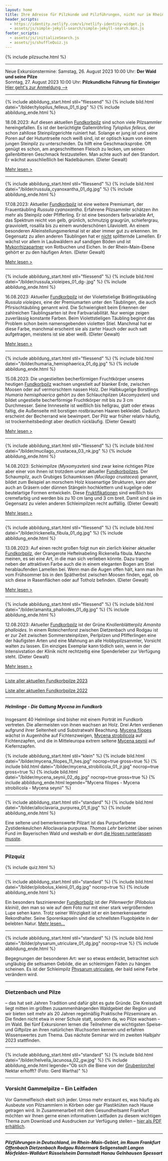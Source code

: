 ```yaml
---
layout: home
title: Ihre Adresse für Pilzkunde und Pilzführungen, nicht nur im Rhein-Main-Gebiet
header_scripts:
  - https://identity.netlify.com/v1/netlify-identity-widget.js
  - assets/js/simple-jekyll-search/simple-jekyll-search.min.js
footer_scripts:
  - assets/js/initializeSearch.js
  - assets/js/shuffleQuiz.js
---
```

{% include pilzsuche.html %}

- - -

Neue Exkursionstermine: Samstag, 26. August 2023 10:00 Uhr: **Der Wald und seine Pilze**\
Sonntag, 27. August 2023 10:00 Uhr: **Pilzkundliche Führung für Einsteiger**
[Hier geht's zur Anmeldung -->](/termine)

- - -

{% include abbildung_start.html stil="fliessend" %}
{% include bild.html datei="/bilder/tylopilus_felleus_01_tl.jpg" %}
{% include abbildung_ende.html %}

18.08.2023: Auf diesen aktuellen [Fundkorbpilz](AA "Glossar-") sind schon viele Pilzsammler hereingefallen. Es ist der berüchtigte Gallenröhrling *Tylopilus felleus*, der schon zahllose Steinpilzgerichte ruiniert hat. Solange er jung ist und seine Poren auf der Hutuntrseite noch weiß sind, ist er optisch kaum von einem jungen Steinpilz zu unterscheiden. Da hilft eine Geschmacksprobe. Oft genügt es schon, am angeschnittenen Fleisch zu lecken, um seinen gallenbitteren Geschmack festzustellen. Man achte auch auf den Standort. Er wächst ausschließlich bei Nadelbäumen. (Dieter Gewalt)

[Mehr lesen >](/pilze/tylopilus-felleus-gallenröhrling-bitterling)

<div style="clear:  both"></div>

- - -

{% include abbildung_start.html stil="fliessend" %}
{% include bild.html datei="/bilder/russula_cyanoxantha_01_dg.jpg" %}
{% include abbildung_ende.html %}

17.08.2023: Aktueller [Fundkorbpilz](AA "Glossar-") ist eine weitere Premiumart, der Frauentäubling *Russula cyanoxantha*. Erfahrene Pilzsammler schätzen ihn mehr als Steinpilz oder Pfifferling. Er ist eine besonders farbvariable Art, das Spektrum reicht von gelb, grünlich, schmutzig graugrün, schiefergrau, grauviolett, rosalila bis zu einem wunderschönen Lilaviolett. An einem besonderen Alleinstellungsmerkmal ist er aber immer gut zu erkennen. Im Gegensatz zu allen anderen Täublingen hat er <ins>nicht</ins> splitternde Lamellen. Er wächst vor allem in Laubwäldern auf sandigen Böden und ist [Mykorrhizapartner](Mykorrhiza "Glossar") von Rotbuchen und Eichen. In der Rhein-Main-Ebene gehört er zu den häufigen Arten. (Dieter Gewalt)

[Mehr lesen >](/pilze/russula-cyanoxantha-frauentäubling)

<div style="clear:  both"></div>

- - -

{% include abbildung_start.html stil="fliessend" %}
{% include bild.html datei="/bilder/russula_violeipes_01_dg-.jpg" %}
{% include abbildung_ende.html %}

16.08.2023: Aktueller [Fundkorbpilz](AA "Glossar-") ist der Violettstielige Brätlingstäubling *Russula violeipes*, eine der Premiumarten unter den Täublingen, die auch Pfirsischtäubling genannt wird. Die Schwierigkeit beim Erkennen der zahlreichen Täublingsarten ist ihre Farbvariabilität. Nur wenige zeigen zuverlässig konstante Farben. Beim Violettstieligen Täubling beginnt das Problem schon beim namensgebenden violetten Stiel. Manchmal hat er diese Farbe, manchmal erscheint sie als zarter Hauch oder auch satt aufgetragen, meistens ist sie aber weiß. (Dieter Gewalt)

[Mehr lesen >](/pilze/russula-violeipes-violettstieliger-brätlingstäubling)

<div style="clear:  both"></div>

- - -

{% include abbildung_start.html stil="fliessend" %}
{% include bild.html datei="/bilder/humaria_hemisphaerica_01_dg.jpg" %}
{% include abbildung_ende.html %}

15.08.2023: Die ungestielten becherförmigen Fruchtkörper unseres heutigen [Fundkorbpilz](AA "Glossar-") wachsen ungestielt auf blanker Erde, zwischen Moosen oder auf vermorschtem nassen Holz. Der Halbkugelige Borstlings *Humaria hemisphaerica* gehört zu den Schlauchpilzen (*Ascomyzeten*) und bildet ungestielte becherförmige Fruchtkörper mit bis zu 3 cm Durchmesser. Seine Innneseite ist weißlich bis hellgrau, glatt oder etwas faltig, die Außenseite mit borstigen rostbraunen Haaren bekleidet. Dadurch erscheint der Becherrand wie bewimpert. Der Pilz war früher relativ häufig, ist trockenheitsbedingt aber deutlich rückläufig. (Dieter Gewalt)

[Mehr lesen >](/pilze/humaria-hemisphaerica-halbkugeliger-borstling)

<div style="clear:  both"></div>

- - -

{% include abbildung_start.html stil="fliessend" %}
{% include bild.html datei="/bilder/mucilago_crustacea_03_nk.jpg" %}
{% include abbildung_ende.html %}

14.08.2023: Schleimpilze (*Myxomyzeten*) sind zwar keine richtigen Pilze aber einer von ihnen ist trotzdem unser aktueller [Fundkorbpilzes](AA "Glossar-"). Der Schaumpilz, auch Grubiges Schaumkissen (*Mucilago crustacea*) genannt, bildet zum Beispiel an morschem Holz kissenartige Strukturen, kann aber auch an Gräsern oder dünnen Stängeln hochklettern und kugelige oder beutelartige Formen entwickeln. Diese [Fruktifikationen](Fruktifikation "Glossar") sind weißlich bis cremefarbig und werden bis zu 10 cm lang und 3 cm breit. Damit sind sie im Gegensatz zu vielen anderen Schleimpilzen recht auffällig.  (Dieter Gewalt)

[Mehr lesen >](/pilze/mucilago-crustacea-schaumpilz-grubiges-polsterkissen)

<div style="clear:  both"></div>

- - -

{% include abbildung_start.html stil="fliessend" %}
{% include bild.html datei="/bilder/rickenella_fibula_01_dg.jpg" %}
{% include abbildung_ende.html %}

13.08.2023: Auf einen recht großen folgt nun ein zierlich kleiner aktueller [Fundkorbpilz](AA "Glossar-"), der Orangerote Heftelnabeling Rickenella fibula. Manche meinen, es sei eine Art, in die man sich verlieben könnte. Dazu tragen neben der attraktiven Farbe auch die in einem eleganten Bogen am Stiel herablaufenden Lamellen bei. Wenn man die Augen offen hält, kann man ihn vom Frühsommer bis in den Spätherbst zwischen Moosen finden, egal, ob sich diese in Rasenflächen oder auf Totholz befinden. (Dieter Gewalt)

[Mehr lesen >](/pilze/rickenella-fibula)

<div style="clear:  both"></div>

- - -

{% include abbildung_start.html stil="fliessend" %}
{% include bild.html datei="/bilder/amanita_phalloides_01_dg.jpg" %}
{% include abbildung_ende.html %}

12.08.2023: Aktueller [Fundkorbpilz](AA "Glossar-") ist der Grüne Knollenblätterpilz *Amanita phalloides*. In einem Roteichenforst zwischen Dietzenbach und Rodgau ist er zur Zeit zwischen Sommersteinpilzen, Perlpilzen und Pfifferlingen eine der häufigsten Arten und eine Mahnung an alle Hobbypilzsammler, Vorsicht walten zu lassen. Ein einziges Exemplar kann tödlich sein, wenn in der Intensivstation der Klinik nicht rechtzeitig eine Spenderleber zur Verfügung steht. (Dieter Gewalt)

[Mehr lesen >](/pilze/amanita-phalloides-grüner-knollenblätterpilz)

<div style="clear:  both"></div>

- - -

[Liste aller aktuellen Fundkorbpilze 2023](/artikel/liste-aller-aktuellen-fundkorbpilze-2023.html)

[Liste aller aktuellen Fundkorbpilze 2022](/artikel/liste-aller-aktuellen-fundkorbpilze-2022.html)

- - -

##### Helmlinge - Die Gattung *Mycena* im Fundkorb

Insgesamt 40 Helmlinge sind bisher mit einem Porträt im Fundkorb vertreten. Die allermeisten von ihnen wachsen an Holz. Drei Arten verdienen aufgrund ihrer Seltenheit und Substratwahl Beachtung. [Mycena filopes](/pilze/mycena-filopes-zerbrechlicher-fadenhelmling) wächst in Augenhöhe auf Fichtenzweigen, [Mycena strobilicola](/pilze/mycena-strobilicola-fichtenzapfenhelmling) auf Fichtenzapfen, und die in Mitteleuropa extrem seltene [Mycena seynii](/pilze/mycena-seynii-mediterraner-kiefernzapfenhelmling) auf Kiefernzapfen.

{% include abbildung_start.html stil="klein" %}
{% include bild.html datei="/bilder/mycena_filopes_11_hes.jpg" nocrop=true gross=true %}
{% include bild.html datei="/bilder/mycena_strobilicola_01_jr.jpg" nocrop=true gross=true %}
{% include bild.html datei="/bilder/mycena_seynii_02_dg.jpg" nocrop=true gross=true %}
{% include abbildung_ende.html legende="Mycena filopes - Mycena strobilicola - Mycena seynii" %}

- - -

{% include abbildung_start.html stil="standard" %}
{% include bild.html datei="/bilder/alloclavaria_purpurea_01_tl.jpg" %}
{% include abbildung_ende.html %}

Eine seltene und bemerkenswerte Pilzart ist das Purpurfarbene Zystidenkeulchen Alloclavaria purpurea. *Thomas Lehr* berichtet über seinen Fund im Bayerischen Wald und weshalb er dort [die Hosen runterlassen musste](/pilze/alloclavaria-purpurea-purpurfarbenes-zystidenkeulchen).

- - -

### Pilzquiz

{% include quiz.html %}

- - -

{% include abbildung_start.html stil="standard" %}
{% include bild.html datei="/bilder/pilobolus_kleinii_01_dg.jpg" nocrop=true %}
{% include abbildung_ende.html %}

Ein besonders faszinierender [Fundkorbpilz](AA "Glossar-") ist der *Pillenwerfer (Pilobolus kleinii)*, den man so wie auf dem Foto nur mit einer stark vergrößernden Lupe sehen kann. Trotz seiner Winzigkeit ist er ein bemerkenswerter Rekordhalter. Seine Sporenkapseln sind die schnellsten Flugobjekte in der belebten Natur. [Mehr lesen...](/pilze/pilobolus-kleinii-pillenwerfer)

- - -

{% include abbildung_start.html stil="standard" %}
{% include bild.html datei="/bilder/physarum_utriculare_01_dg.jpg" nocrop=true %}
{% include abbildung_ende.html %}

Begegnungen der besonderen Art: wer so etwas entdeckt, betrachtet sich ungläubig die seltsamen Gebilde, die an schleimigen Fäden zu hängen scheinen. Es ist der Schleimpilz [Physarum utriculare](/pilze/physarum-utriculare-fadenfruchtschleimpilz), der bald seine Farbe verändern wird.

- - -

### Dietzenbach und Pilze

– das hat seit Jahren Tradition und dafür gibt es gute Gründe. Die Kreisstadt liegt mitten im größten zusammenhängenden Waldgebiet der Region und wir bieten seit mehr als 20 Jahren regelmäßig Praktische Pilzseminare an. Die finden nicht etwa in einer Schule statt, sondern da, wo Pilze wachsen – im Wald. Bei fünf Exkursionen lernen die Teilnehmer die wichtigsten Speise- und Giftpilze an ihren natürlichen Wuchsorten kennen und erfahren Wissenswertes zum Thema. Das nächste Seminar wird im zweiten Halbjahr 2023 stattfinden.

- - -

{% include abbildung_start.html stil="standard" %}
{% include bild.html datei="/bilder/helvella_lacunosa_02_gw.jpg" %}
{% include abbildung_ende.html legende="Ob sich die Biene von der <a href='/pilze/helvella-lacunosa-grubenlorchel'>Grubenlorchel</a> Nektar erhofft?  (Foto: Gerd Wartha)" %}

- - -

### Vorsicht Gammelpilze – Ein Leitfaden

Vor Gammelfleisch ekelt sich jeder. Umso mehr erstaunt es, was häufig als Ausbeute von Pilzsammlern in Körben oder gar Plastiktüten nach Hause getragen wird. In Zusammenarbeit mit dem Gesundheitsamt Frankfurt möchten wir Ihnen gerne einen informativen Leitfaden zu diesem wichtigen Thema zum Download und Ausdrucken zur Verfügung stellen – [hier als PDF erhältlich](/assets/docs/Fundkorb.de-Gammelpilze.pdf).

- - -

##### Pilzführungen in Deutschland, im Rhein-Main-Gebiet, im Raum Frankfurt Offenbach Dietzenbach Rodgau Rödermark Seligenstadt Langen Mörfelden-Walldort Rüsselsheim Darmstadt Hanau Gelnhausen Spessart
